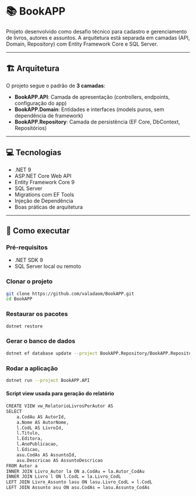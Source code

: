# 📚 BookAPP

Projeto desenvolvido como desafio técnico para cadastro e gerenciamento de livros, autores e assuntos. A arquitetura está separada em camadas (API, Domain, Repository) com Entity Framework Core e SQL Server.

---

## 🏗️ Arquitetura

O projeto segue o padrão de **3 camadas**:

- **BookAPP.API**: Camada de apresentação (controllers, endpoints, configuração do app)
- **BookAPP.Domain**: Entidades e interfaces (models puros, sem dependência de framework)
- **BookAPP.Repository**: Camada de persistência (EF Core, DbContext, Repositórios)

---

## 💻 Tecnologias

- .NET 9
- ASP.NET Core Web API
- Entity Framework Core 9
- SQL Server
- Migrations com EF Tools
- Injeção de Dependência
- Boas práticas de arquitetura

---

## 🚀 Como executar

### Pré-requisitos

- .NET SDK 9
- SQL Server local ou remoto

### Clonar o projeto

```bash
git clone https://github.com/valadaom/BookAPP.git
cd BookAPP
```

### Restaurar os pacotes
```bash
dotnet restore
```

### Gerar o banco de dados
```bash
dotnet ef database update --project BookAPP.Repository/BookAPP.Repository.csproj --startup-project BookAPP.API/BookAPP.API.csproj
```

### Rodar a aplicação
```bash
dotnet run --project BookAPP.API
```

#### Script view usada para geração do relatório
```bash
CREATE VIEW vw_RelatorioLivrosPorAutor AS
SELECT
    a.CodAu AS AutorId,
    a.Nome AS AutorNome,
    l.CodL AS LivroId,
    l.Titulo,
    l.Editora,
    l.AnoPublicacao,
    l.Edicao,
    asu.CodAs AS AssuntoId,
    asu.Descricao AS AssuntoDescricao
FROM Autor a
INNER JOIN Livro_Autor la ON a.CodAu = la.Autor_CodAu
INNER JOIN Livro l ON l.CodL = la.Livro_CodL
LEFT JOIN Livro_Assunto lasu ON lasu.Livro_CodL = l.CodL
LEFT JOIN Assunto asu ON asu.CodAs = lasu.Assunto_CodAs
```